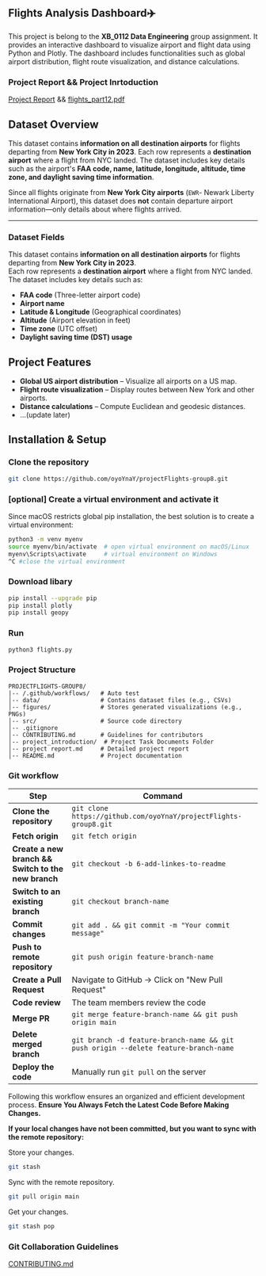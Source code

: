 
## Flights Analysis Dashboard✈️
This project is belong to the **XB_0112 Data Engineering** group assignment. It provides an interactive dashboard to visualize airport and flight data using Python and Plotly. The dashboard includes functionalities such as global airport distribution, flight route visualization, and distance calculations.
### Project Report && Project Inrtoduction
[Project Report](project%20report.md) && [flights_part12.pdf](../flights_part12.pdf) 

## Dataset Overview
This dataset contains **information on all destination airports** for flights departing from **New York City in 2023**. Each row represents a **destination airport** where a flight from NYC landed. The dataset includes key details such as the airport's **FAA code, name, latitude, longitude, altitude, time zone, and daylight saving time information**.

Since all flights originate from **New York City airports** (`EWR`- Newark Liberty International Airport), this dataset does **not** contain departure airport information—only details about where flights arrived.

---

### Dataset Fields
This dataset contains **information on all destination airports** for flights departing from **New York City in 2023**.  
Each row represents a **destination airport** where a flight from NYC landed. The dataset includes key details such as:
- **FAA code** (Three-letter airport code)
- **Airport name**
- **Latitude & Longitude** (Geographical coordinates)
- **Altitude** (Airport elevation in feet)
- **Time zone** (UTC offset)
- **Daylight saving time (DST) usage**

## Project Features
- **Global US airport distribution** – Visualize all airports on a US map.
- **Flight route visualization** – Display routes between New York and other airports.
- **Distance calculations** – Compute Euclidean and geodesic distances.
- ...(update later)

## Installation & Setup
### Clone the repository
```bash
git clone https://github.com/oyoYnaY/projectFlights-group8.git
```

### [optional] Create a virtual environment and activate it
Since macOS restricts global pip installation, the best solution is to create a virtual environment:
```bash
python3 -m venv myenv
source myenv/bin/activate  # open virtual environment on macOS/Linux
myenv\Scripts\activate     # virtual environment on Windows
^C #close the virtual environment
```

### Download libary
```bash
pip install --upgrade pip    
pip install plotly
pip install geopy
```
### Run
```bash
python3 flights.py
```

### Project Structure
```
PROJECTFLIGHTS-GROUP8/
|-- /.github/workflows/   # Auto test
│-- data/                 # Contains dataset files (e.g., CSVs)
│-- figures/              # Stores generated visualizations (e.g., PNGs)
│-- src/                  # Source code directory 
│-- .gitignore            
│-- CONTRIBUTING.md       # Guidelines for contributors
│-- project_introduction/  # Project Task Documents Folder
│-- project report.md     # Detailed project report
│-- README.md             # Project documentation
```

### Git workflow
| Step | Command |
|------|---------|
| **Clone the repository** | `git clone https://github.com/oyoYnaY/projectFlights-group8.git` |
| **Fetch origin** | `git fetch origin` |
| **Create a new branch && Switch to the new branch** | `git checkout -b 6-add-linkes-to-readme` |
| **Switch to an existing branch** | `git checkout branch-name` |
| **Commit changes** | `git add . && git commit -m "Your commit message"` |
| **Push to remote repository** | `git push origin feature-branch-name` |
| **Create a Pull Request** | Navigate to GitHub → Click on "New Pull Request" |
| **Code review** | The team members review the code |
| **Merge PR** | `git merge feature-branch-name && git push origin main` |
| **Delete merged branch** | `git branch -d feature-branch-name && git push origin --delete feature-branch-name` |
| **Deploy the code** | Manually run `git pull` on the server |

Following this workflow ensures an organized and efficient development process. **Ensure You Always Fetch the Latest Code Before Making Changes.**

**If your local changes have not been committed, but you want to sync with the remote repository:**

Store your changes.
```bash
git stash
```
Sync with the remote repository.
```bash
git pull origin main
```
Get your changes.
```bash
git stash pop
```

### Git Collaboration Guidelines
[CONTRIBUTING.md](CONTRIBUTING.md)



